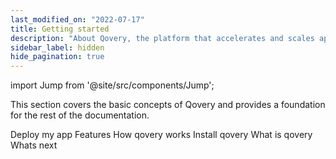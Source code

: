 ```yaml
---
last_modified_on: "2022-07-17"
title: Getting started
description: "About Qovery, the platform that accelerates and scales application development cycle with zero infrastructure management investment."
sidebar_label: hidden
hide_pagination: true
---
```


import Jump from '@site/src/components/Jump';

This section covers the basic concepts of Qovery and provides a foundation for the rest of the documentation.

<Jump to="/docs/getting-started/deploy-my-app/">Deploy my app</Jump>
<Jump to="/docs/getting-started/features/">Features</Jump>
<Jump to="/docs/getting-started/how-qovery-works/">How qovery works</Jump>
<Jump to="/docs/getting-started/install-qovery/">Install qovery</Jump>
<Jump to="/docs/getting-started/what-is-qovery/">What is qovery</Jump>
<Jump to="/docs/getting-started/whats-next/">Whats next</Jump>



